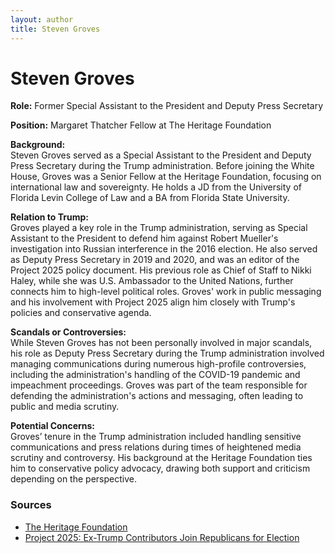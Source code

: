 ```yaml
---
layout: author
title: Steven Groves
---
```


# Steven Groves

**Role:** Former Special Assistant to the President and Deputy Press Secretary

**Position:** Margaret Thatcher Fellow at The Heritage Foundation

**Background:**  
Steven Groves served as a Special Assistant to the President and Deputy Press Secretary during the Trump administration. Before joining the White House, Groves was a Senior Fellow at the Heritage Foundation, focusing on international law and sovereignty. He holds a JD from the University of Florida Levin College of Law and a BA from Florida State University.

**Relation to Trump:**  
Groves played a key role in the Trump administration, serving as Special Assistant to the President to defend him against Robert Mueller's investigation into Russian interference in the 2016 election. He also served as Deputy Press Secretary in 2019 and 2020, and was an editor of the Project 2025 policy document. His previous role as Chief of Staff to Nikki Haley, while she was U.S. Ambassador to the United Nations, further connects him to high-level political roles. Groves' work in public messaging and his involvement with Project 2025 align him closely with Trump's policies and conservative agenda.

**Scandals or Controversies:**  
While Steven Groves has not been personally involved in major scandals, his role as Deputy Press Secretary during the Trump administration involved managing communications during numerous high-profile controversies, including the administration's handling of the COVID-19 pandemic and impeachment proceedings. Groves was part of the team responsible for defending the administration's actions and messaging, often leading to public and media scrutiny.

**Potential Concerns:**  
Groves’ tenure in the Trump administration included handling sensitive communications and press relations during times of heightened media scrutiny and controversy. His background at the Heritage Foundation ties him to conservative policy advocacy, drawing both support and criticism depending on the perspective.

### Sources
- [The Heritage Foundation](https://www.heritage.org/staff/steven-groves)
- [Project 2025: Ex-Trump Contributors Join Republicans for Election](https://www.newsweek.com/project-2025-ex-trump-contributors-republicans-election-1922933)
